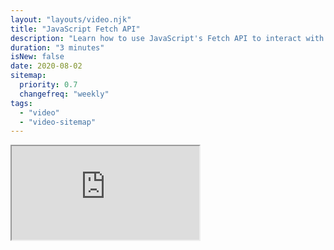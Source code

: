 ```yaml
---
layout: "layouts/video.njk"
title: "JavaScript Fetch API"
description: "Learn how to use JavaScript's Fetch API to interact with remote API."
duration: "3 minutes"
isNew: false
date: 2020-08-02
sitemap:
  priority: 0.7
  changefreq: "weekly"
tags:
  - "video"
  - "video-sitemap"
---
```


<iframe class="w-full aspect-video mb-5" src="https://www.youtube.com/embed/-ZI0ea5O2oA" title="JavaScript Fetch API"></iframe>
